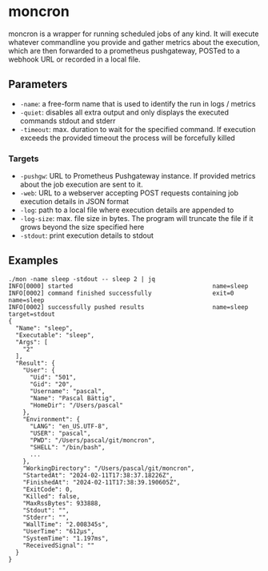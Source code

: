 # moncron
moncron is a wrapper for running scheduled jobs of any kind. It will execute whatever commandline you provide and gather metrics about the execution, which are then forwarded to a prometheus pushgateway, POSTed to a webhook URL or recorded in a local file.

## Parameters
- `-name`: a free-form name that is used to identify the run in logs / metrics
- `-quiet`: disables all extra output and only displays the executed commands stdout and stderr
- `-timeout`: max. duration to wait for the specified command. If execution exceeds the provided timeout the process will be forcefully killed


### Targets
- `-pushgw`: URL to Prometheus Pushgateway instance. If provided metrics about the job execution are sent to it.
- `-web`: URL to a webserver accepting POST requests containing job execution details in JSON format
- `-log`: path to a local file where execution details are appended to
- `-log-size`: max. file size in bytes. The program will truncate the file if it grows beyond the size specified here
- `-stdout`: print execution details to stdout

## Examples
```
./mon -name sleep -stdout -- sleep 2 | jq
INFO[0000] started                                       name=sleep
INFO[0002] command finished successfully                 exit=0 name=sleep
INFO[0002] successfully pushed results                   name=sleep target=stdout
{
  "Name": "sleep",
  "Executable": "sleep",
  "Args": [
    "2"
  ],
  "Result": {
    "User": {
      "Uid": "501",
      "Gid": "20",
      "Username": "pascal",
      "Name": "Pascal Bättig",
      "HomeDir": "/Users/pascal"
    },
    "Environment": {
      "LANG": "en_US.UTF-8",
      "USER": "pascal",
      "PWD": "/Users/pascal/git/moncron",
      "SHELL": "/bin/bash",
      ...
    },
    "WorkingDirectory": "/Users/pascal/git/moncron",
    "StartedAt": "2024-02-11T17:38:37.18226Z",
    "FinishedAt": "2024-02-11T17:38:39.190605Z",
    "ExitCode": 0,
    "Killed": false,
    "MaxRssBytes": 933888,
    "Stdout": "",
    "Stderr": "",
    "WallTime": "2.008345s",
    "UserTime": "612µs",
    "SystemTime": "1.197ms",
    "ReceivedSignal": ""
  }
}
```